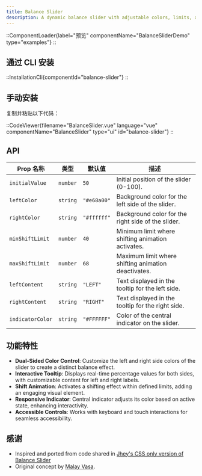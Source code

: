 ```yaml
---
title: Balance Slider
description: A dynamic balance slider with adjustable colors, limits, and interactive tooltip.
---
```


::ComponentLoader{label="预览" componentName="BalanceSliderDemo" type="examples"}
::

## 通过 CLI 安装

::InstallationCli{componentId="balance-slider"}
::

## 手动安装

复制并粘贴以下代码：

::CodeViewer{filename="BalanceSlider.vue" language="vue" componentName="BalanceSlider" type="ui" id="balance-slider"}
::

## API

| Prop 名称        | 类型     | 默认值      | 描述                                                |
| ---------------- | -------- | ----------- | --------------------------------------------------- |
| `initialValue`   | `number` | `50`        | Initial position of the slider (0-100).             |
| `leftColor`      | `string` | `"#e68a00"` | Background color for the left side of the slider.   |
| `rightColor`     | `string` | `"#ffffff"` | Background color for the right side of the slider.  |
| `minShiftLimit`  | `number` | `40`        | Minimum limit where shifting animation activates.   |
| `maxShiftLimit`  | `number` | `68`        | Maximum limit where shifting animation deactivates. |
| `leftContent`    | `string` | `"LEFT"`    | Text displayed in the tooltip for the left side.    |
| `rightContent`   | `string` | `"RIGHT"`   | Text displayed in the tooltip for the right side.   |
| `indicatorColor` | `string` | `"#FFFFFF"` | Color of the central indicator on the slider.       |

## 功能特性

- **Dual-Sided Color Control**: Customize the left and right side colors of the slider to create a distinct balance effect.
- **Interactive Tooltip**: Displays real-time percentage values for both sides, with customizable content for left and right labels.
- **Shift Animation**: Activates a shifting effect within defined limits, adding an engaging visual element.
- **Responsive Indicator**: Central indicator adjusts its color based on active state, enhancing interactivity.
- **Accessible Controls**: Works with keyboard and touch interactions for seamless accessibility.

## 感谢

- Inspired and ported from code shared in [Jhey's CSS only version of Balance Slider](https://x.com/jh3yy/status/1748809599598399792?s=46)
- Original concept by [Malay Vasa](https://x.com/MalayVasa/status/1748726374079381930).
